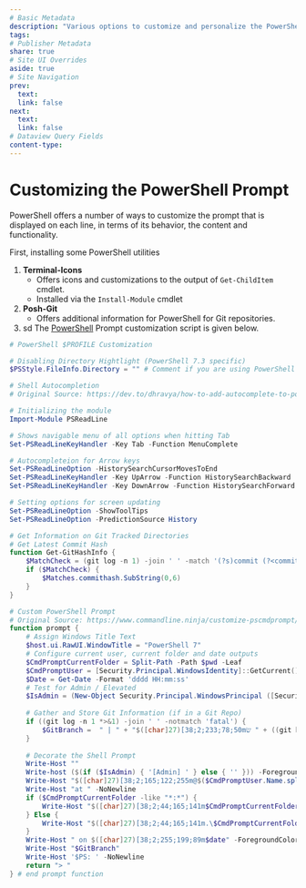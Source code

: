 ```yaml
---
# Basic Metadata
description: "Various options to customize and personalize the PowerShell Prompt"
tags: 
# Publisher Metadata
share: true
# Site UI Overrides
aside: true
# Site Navigation
prev: 
  text: 
  link: false
next:
  text: 
  link: false
# Dataview Query Fields
content-type: 
---
```

# Customizing the PowerShell Prompt
PowerShell offers a number of ways to customize the prompt that is displayed on each line, in terms of its behavior, the content and functionality.

First, installing some PowerShell utilities
1. **Terminal-Icons**
	- Offers icons and customizations to the output of `Get-ChildItem` cmdlet.
	- Installed via the `Install-Module` cmdlet
2. **Posh-Git**
	- Offers additional information for PowerShell for Git repositories.
3. sd
The [PowerShell](./index.md#) Prompt customization script is given below.

```PowerShell
# PowerShell $PROFILE Customization

# Disabling Directory Hightlight (PowerShell 7.3 specific)
$PSStyle.FileInfo.Directory = "" # Comment if you are using PowerShell 7.2 or lower

# Shell Autocompletion
# Original Source: https://dev.to/dhravya/how-to-add-autocomplete-to-powershell-in-30-seconds-2a8p

# Initializing the module
Import-Module PSReadLine

# Shows navigable menu of all options when hitting Tab
Set-PSReadLineKeyHandler -Key Tab -Function MenuComplete

# Autocompleteion for Arrow keys
Set-PSReadLineOption -HistorySearchCursorMovesToEnd
Set-PSReadLineKeyHandler -Key UpArrow -Function HistorySearchBackward
Set-PSReadLineKeyHandler -Key DownArrow -Function HistorySearchForward

# Setting options for screen updating
Set-PSReadLineOption -ShowToolTips
Set-PSReadLineOption -PredictionSource History

# Get Information on Git Tracked Directories
# Get Latest Commit Hash
function Get-GitHashInfo {
	$MatchCheck = (git log -n 1) -join ' ' -match '(?s)commit (?<commithash>[\w0-9]+)'
	if ($MatchCheck) {
		$Matches.commithash.SubString(0,6)
	}
}

# Custom PowerShell Prompt
# Original Source: https://www.commandline.ninja/customize-pscmdprompt/
function prompt {
	# Assign Windows Title Text
	$host.ui.RawUI.WindowTitle = "PowerShell 7"
	# Configure current user, current folder and date outputs
	$CmdPromptCurrentFolder = Split-Path -Path $pwd -Leaf
	$CmdPromptUser = [Security.Principal.WindowsIdentity]::GetCurrent();
	$Date = Get-Date -Format 'dddd HH:mm:ss'
	# Test for Admin / Elevated
	$IsAdmin = (New-Object Security.Principal.WindowsPrincipal ([Security.Principal.WindowsIdentity]::GetCurrent())).IsInRole([Security.Principal.WindowsBuiltinRole]::Administrator)
	
	# Gather and Store Git Information (if in a Git Repo)
	if ((git log -n 1 *>&1) -join ' ' -notmatch 'fatal') {
		$GitBranch =  " | " + "$([char]27)[38;2;233;78;50mשׂ " + ((git branch) -replace '\* ', '') + ": " + (Get-GitHashInfo) +" $([char]27)[39;49m"
	}
	
	# Decorate the Shell Prompt
	Write-Host ""
	Write-host ($(if ($IsAdmin) { '[Admin] ' } else { '' })) -ForegroundColor Red -NoNewline
	Write-Host "$([char]27)[38;2;165;122;255m@$($CmdPromptUser.Name.split("\")[1]) " -NoNewline
	Write-Host "at " -NoNewline
	if ($CmdPromptCurrentFolder -like "*:*") {
		Write-Host "$([char]27)[38;2;44;165;141m$CmdPromptCurrentFolder" -NoNewline
	} Else {
		Write-Host "$([char]27)[38;2;44;165;141m.\$CmdPromptCurrentFolder\" -NoNewline
	}
	Write-Host " on $([char]27)[38;2;255;199;89m$date" -ForegroundColor White -NoNewline
	Write-Host "$GitBranch"
	Write-Host '$PS: ' -NoNewline
	return "> "
} # end prompt function
```